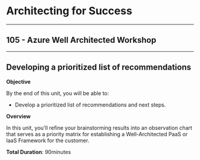# Architecting for Success

---

## 105 - Azure Well Architected Workshop

---

## Developing a prioritized list of recommendations

**Objective**

By the end of this unit, you will be able to:

- Develop a prioritized list of recommendations and next steps.

**Overview**

In this unit, you'll refine your brainstorming results into an observation chart that serves as a priority matrix for establishing a Well-Architected PaaS or IaaS Framework for the customer.

**Total Duration**: 90minutes

